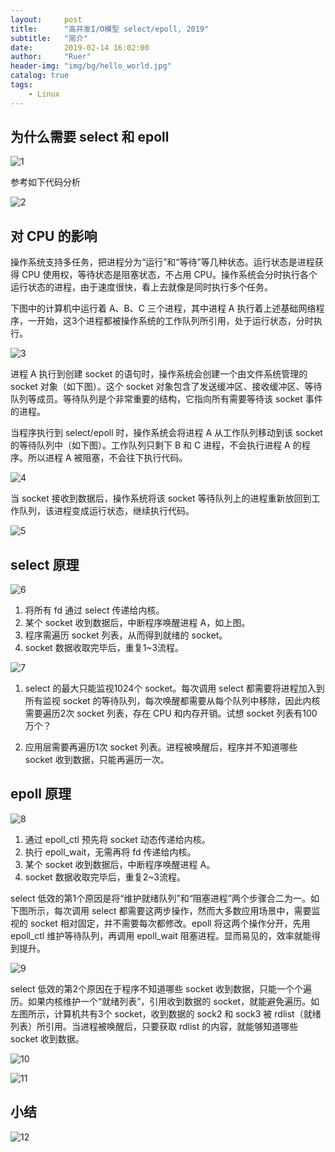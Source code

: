 ```yaml
---
layout:     post
title:      "高并发I/O模型 select/epoll, 2019"
subtitle:   "简介"
date:       2019-02-14 16:02:00
author:     "Ruer"
header-img: "img/bg/hello_world.jpg"
catalog: true
tags:
    - Linux
---
```


## 为什么需要 select 和 epoll

![1](/img/Linux/网络编程/为什么需要select和epoll.png)

参考如下代码分析

![2](/img/Linux/网络编程/监听方式比较.png)

## 对 CPU 的影响

操作系统支持多任务，把进程分为“运行”和“等待”等几种状态。运行状态是进程获得 CPU 使用权，等待状态是阻塞状态，不占用 CPU。操作系统会分时执行各个运行状态的进程，由于速度很快，看上去就像是同时执行多个任务。

下图中的计算机中运行着 A、B、C 三个进程，其中进程 A 执行着上述基础网络程序，一开始，这3个进程都被操作系统的工作队列所引用，处于运行状态，分时执行。

![3](/img/Linux/网络编程/工作队列.png)

进程 A 执行到创建 socket 的语句时，操作系统会创建一个由文件系统管理的 socket 对象（如下图）。这个 socket 对象包含了发送缓冲区、接收缓冲区、等待队列等成员。等待队列是个非常重要的结构，它指向所有需要等待该 socket 事件的进程。

当程序执行到 select/epoll 时，操作系统会将进程 A 从工作队列移动到该 socket 的等待队列中（如下图）。工作队列只剩下 B 和 C 进程，不会执行进程 A 的程序。所以进程 A 被阻塞，不会往下执行代码。

![4](/img/Linux/网络编程/等待队列.png)

当 socket 接收到数据后，操作系统将该 socket 等待队列上的进程重新放回到工作队列，该进程变成运行状态，继续执行代码。

![5](/img/Linux/网络编程/唤醒进程.png)

## select 原理

![6](/img/Linux/网络编程/select原理.png)

1. 将所有 fd 通过 select 传递给内核。
2. 某个 socket 收到数据后，中断程序唤醒进程 A，如上图。
3. 程序需遍历 socket 列表，从而得到就绪的 socket。
4. socket 数据收取完毕后，重复1~3流程。

![7](/img/Linux/网络编程/select缺陷.png)

1. select 的最大只能监视1024个 socket。每次调用 select 都需要将进程加入到所有监视 socket 的等待队列，每次唤醒都需要从每个队列中移除，因此内核需要遍历2次 socket 列表，存在 CPU 和内存开销。试想 socket 列表有100万个？

2. 应用层需要再遍历1次 socket 列表。进程被唤醒后，程序并不知道哪些 socket 收到数据，只能再遍历一次。

## epoll 原理

![8](/img/Linux/网络编程/epoll原理.png)

1. 通过 epoll_ctl 预先将 socket 动态传递给内核。
2. 执行 epoll_wait，无需再将 fd 传递给内核。
3. 某个 socket 收到数据后，中断程序唤醒进程 A。
4. socket 数据收取完毕后，重复2~3流程。

select 低效的第1个原因是将“维护就绪队列”和“阻塞进程”两个步骤合二为一。如下图所示，每次调用 select 都需要这两步操作，然而大多数应用场景中，需要监视的 socket 相对固定，并不需要每次都修改。epoll 将这两个操作分开，先用 epoll_ctl 维护等待队列，再调用 epoll_wait 阻塞进程。显而易见的，效率就能得到提升。

![9](/img/Linux/网络编程/epoll功能分离.png)

select 低效的第2个原因在于程序不知道哪些 socket 收到数据，只能一个个遍历。如果内核维护一个“就绪列表”，引用收到数据的 socket，就能避免遍历。如左图所示，计算机共有3个 socket，收到数据的 sock2 和 sock3 被 rdlist（就绪列表）所引用。当进程被唤醒后，只要获取 rdlist 的内容，就能够知道哪些 socket 收到数据。

![10](/img/Linux/网络编程/epoll就绪列表1.png)

![11](/img/Linux/网络编程/epoll就绪列表2.png)

## 小结

![12](/img/Linux/网络编程/高并发IO小结.png)